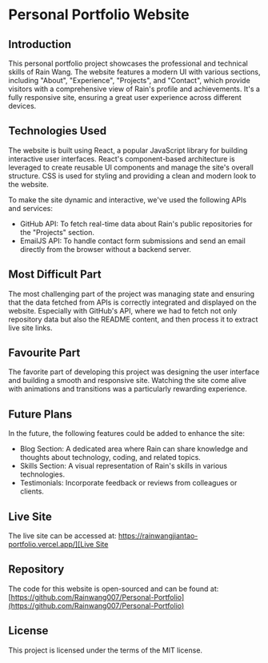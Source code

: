 # Personal Portfolio Website

## Introduction
This personal portfolio project showcases the professional and technical skills of Rain Wang. The website features a modern UI with various sections, including "About", "Experience", "Projects", and "Contact", which provide visitors with a comprehensive view of Rain's profile and achievements. It's a fully responsive site, ensuring a great user experience across different devices.

## Technologies Used
The website is built using React, a popular JavaScript library for building interactive user interfaces. React's component-based architecture is leveraged to create reusable UI components and manage the site's overall structure. CSS is used for styling and providing a clean and modern look to the website.

To make the site dynamic and interactive, we've used the following APIs and services:

- GitHub API: To fetch real-time data about Rain's public repositories for the "Projects" section.
- EmailJS API: To handle contact form submissions and send an email directly from the browser without a backend server.

## Most Difficult Part
The most challenging part of the project was managing state and ensuring that the data fetched from APIs is correctly integrated and displayed on the website. Especially with GitHub's API, where we had to fetch not only repository data but also the README content, and then process it to extract live site links.

## Favourite Part
The favorite part of developing this project was designing the user interface and building a smooth and responsive site. Watching the site come alive with animations and transitions was a particularly rewarding experience.

## Future Plans
In the future, the following features could be added to enhance the site:

- Blog Section: A dedicated area where Rain can share knowledge and thoughts about technology, coding, and related topics.
- Skills Section: A visual representation of Rain's skills in various technologies.
- Testimonials: Incorporate feedback or reviews from colleagues or clients.

## Live Site
The live site can be accessed at: [https://rainwangjiantao-portfolio.vercel.app/][Live Site](https://rainwangjiantao-portfolio.vercel.app/)

## Repository
The code for this website is open-sourced and can be found at: [https://github.com/Rainwang007/Personal-Portfolio](https://github.com/Rainwang007/Personal-Portfolio)

## License
This project is licensed under the terms of the MIT license.
